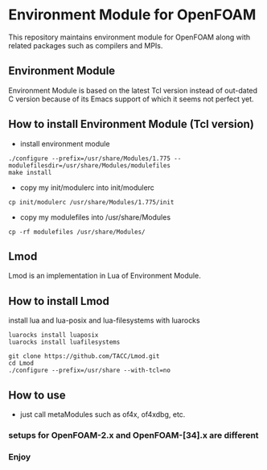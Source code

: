 # Environment Module for OpenFOAM
This repository maintains environment module for OpenFOAM along with related packages such as compilers and MPIs.

## Environment Module

Environment Module is based on the latest Tcl version instead of out-dated C version because of its Emacs support of which it seems not perfect yet.

## How to install Environment Module (Tcl version)

* install environment module

```
./configure --prefix=/usr/share/Modules/1.775 --modulefilesdir=/usr/share/Modules/modulefiles
make install
```

* copy my init/modulerc into init/modulerc

```
cp init/modulerc /usr/share/Modules/1.775/init
```

* copy my modulefiles into /usr/share/Modules

```
cp -rf modulefiles /usr/share/Modules/
```

## Lmod
Lmod is an implementation in Lua of Environment Module.

## How to install Lmod

install lua and lua-posix and lua-filesystems with luarocks
```
luarocks install luaposix
luarocks install luafilesystems
```

```
git clone https://github.com/TACC/Lmod.git
cd Lmod
./configure --prefix=/usr/share --with-tcl=no
```

## How to use

* just call metaModules such as of4x, of4xdbg, etc.

### setups for OpenFOAM-2.x and OpenFOAM-[34].x are different

### Enjoy
